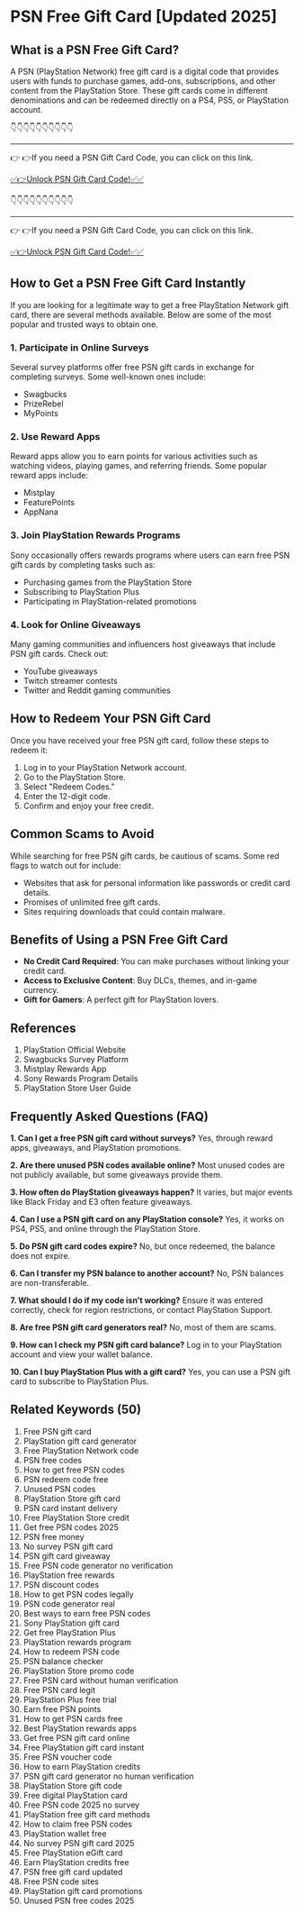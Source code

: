 # PSN Free Gift Card [Updated 2025]

## What is a PSN Free Gift Card?
A PSN (PlayStation Network) free gift card is a digital code that provides users with funds to purchase games, add-ons, subscriptions, and other content from the PlayStation Store. These gift cards come in different denominations and can be redeemed directly on a PS4, PS5, or PlayStation account.

👇👇👇👇👇👇👇👇👇👇

---

👉 👉If you need a PSN Gift Card Code, you can click on this link.

[✅👉Unlock PSN Gift Card Code!✅✅ ](https://therewardgate.com/free-psn/)

👇👇👇👇👇👇👇👇👇👇

---

👉 👉If you need a PSN Gift Card Code, you can click on this link.

[✅👉Unlock PSN Gift Card Code!✅✅ ](https://therewardgate.com/free-psn/)

## How to Get a PSN Free Gift Card Instantly
If you are looking for a legitimate way to get a free PlayStation Network gift card, there are several methods available. Below are some of the most popular and trusted ways to obtain one.

### 1. Participate in Online Surveys
Several survey platforms offer free PSN gift cards in exchange for completing surveys. Some well-known ones include:
- Swagbucks
- PrizeRebel
- MyPoints

### 2. Use Reward Apps
Reward apps allow you to earn points for various activities such as watching videos, playing games, and referring friends. Some popular reward apps include:
- Mistplay
- FeaturePoints
- AppNana

### 3. Join PlayStation Rewards Programs
Sony occasionally offers rewards programs where users can earn free PSN gift cards by completing tasks such as:
- Purchasing games from the PlayStation Store
- Subscribing to PlayStation Plus
- Participating in PlayStation-related promotions

### 4. Look for Online Giveaways
Many gaming communities and influencers host giveaways that include PSN gift cards. Check out:
- YouTube giveaways
- Twitch streamer contests
- Twitter and Reddit gaming communities

## How to Redeem Your PSN Gift Card
Once you have received your free PSN gift card, follow these steps to redeem it:
1. Log in to your PlayStation Network account.
2. Go to the PlayStation Store.
3. Select "Redeem Codes."
4. Enter the 12-digit code.
5. Confirm and enjoy your free credit.

## Common Scams to Avoid
While searching for free PSN gift cards, be cautious of scams. Some red flags to watch out for include:
- Websites that ask for personal information like passwords or credit card details.
- Promises of unlimited free gift cards.
- Sites requiring downloads that could contain malware.

## Benefits of Using a PSN Free Gift Card
- **No Credit Card Required**: You can make purchases without linking your credit card.
- **Access to Exclusive Content**: Buy DLCs, themes, and in-game currency.
- **Gift for Gamers**: A perfect gift for PlayStation lovers.

## References
1. PlayStation Official Website
2. Swagbucks Survey Platform
3. Mistplay Rewards App
4. Sony Rewards Program Details
5. PlayStation Store User Guide

## Frequently Asked Questions (FAQ)

**1. Can I get a free PSN gift card without surveys?**
Yes, through reward apps, giveaways, and PlayStation promotions.

**2. Are there unused PSN codes available online?**
Most unused codes are not publicly available, but some giveaways provide them.

**3. How often do PlayStation giveaways happen?**
It varies, but major events like Black Friday and E3 often feature giveaways.

**4. Can I use a PSN gift card on any PlayStation console?**
Yes, it works on PS4, PS5, and online through the PlayStation Store.

**5. Do PSN gift card codes expire?**
No, but once redeemed, the balance does not expire.

**6. Can I transfer my PSN balance to another account?**
No, PSN balances are non-transferable.

**7. What should I do if my code isn’t working?**
Ensure it was entered correctly, check for region restrictions, or contact PlayStation Support.

**8. Are free PSN gift card generators real?**
No, most of them are scams.

**9. How can I check my PSN gift card balance?**
Log in to your PlayStation account and view your wallet balance.

**10. Can I buy PlayStation Plus with a gift card?**
Yes, you can use a PSN gift card to subscribe to PlayStation Plus.

## Related Keywords (50)
1. Free PSN gift card
2. PlayStation gift card generator
3. Free PlayStation Network code
4. PSN free codes
5. How to get free PSN codes
6. PSN redeem code free
7. Unused PSN codes
8. PlayStation Store gift card
9. PSN card instant delivery
10. Free PlayStation Store credit
11. Get free PSN codes 2025
12. PSN free money
13. No survey PSN gift card
14. PSN gift card giveaway
15. Free PSN code generator no verification
16. PlayStation free rewards
17. PSN discount codes
18. How to get PSN codes legally
19. PSN code generator real
20. Best ways to earn free PSN codes
21. Sony PlayStation gift card
22. Get free PlayStation Plus
23. PlayStation rewards program
24. How to redeem PSN code
25. PSN balance checker
26. PlayStation Store promo code
27. Free PSN card without human verification
28. Free PSN card legit
29. PlayStation Plus free trial
30. Earn free PSN points
31. How to get PSN cards free
32. Best PlayStation rewards apps
33. Get free PSN gift card online
34. Free PlayStation gift card instant
35. Free PSN voucher code
36. How to earn PlayStation credits
37. PSN gift card generator no human verification
38. PlayStation Store gift code
39. Free digital PlayStation card
40. Free PSN code 2025 no survey
41. PlayStation free gift card methods
42. How to claim free PSN codes
43. PlayStation wallet free
44. No survey PSN gift card 2025
45. Free PlayStation eGift card
46. Earn PlayStation credits free
47. PSN free gift card updated
48. Free PSN code sites
49. PlayStation gift card promotions
50. Unused PSN free codes 2025
